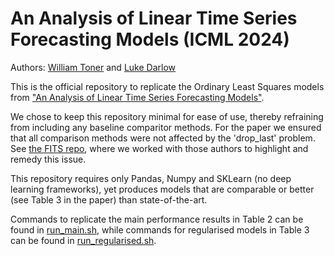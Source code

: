 # An Analysis of Linear Time Series Forecasting Models (ICML 2024)
Authors: [William Toner](https://github.com/WToner) and [Luke Darlow](https://github.com/lukedarlow)

This is the official repository to replicate the Ordinary Least Squares models from ["An Analysis of Linear Time Series Forecasting Models"](https://arxiv.org/abs/2403.14587).

We chose to keep this repository minimal for ease of use, thereby refraining from including any baseline comparitor methods. For the paper we ensured that all comparison methods were not affected by the 'drop_last' problem. See [the FITS repo](https://github.com/VEWOXIC/FITS), where we worked with those authors to highlight and remedy this issue. 

This repository requires only Pandas, Numpy and SKLearn (no deep learning frameworks), yet produces models that are comparable or better (see Table 3 in the paper) than state-of-the-art.

Commands to replicate the main performance results in Table 2 can be found in [run_main.sh](run_main.sh), while commands for regularised models in Table 3 can be found in [run_regularised.sh](run_regularised.sh).
